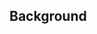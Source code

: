 ## Background

```{include} introduction.md
```

```{include} basics.ipynb
```

```{include} simple.ipynb
```

```{include} heating.ipynb
```

```{include} cylindrical.ipynb
```

```{include} conclusion.md
```

